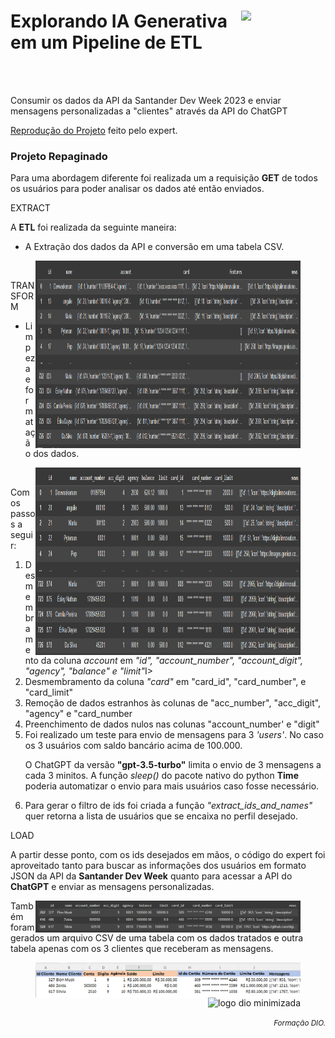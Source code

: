 <div>
    <figure>
        <img src="https://hermes.dio.me/tracks/03253ff0-95b9-4904-84e7-2063e9d6cb26.png" class="logo" width="95" align="right">
    </figure>
    <h1>
        Explorando IA Generativa em um Pipeline de ETL
    </h1>
    <br>
    <br>
    <p>Consumir os dados da API da Santander Dev Week 2023 e enviar mensagens personalizadas a "clientes" através da API do ChatGPT</p>
    <p><a href="">Reprodução do Projeto</a> feito pelo expert.</p>
    <h3>Projeto Repaginado</h3>
    <p>Para uma abordagem diferente foi realizada um a requisição <strong>GET</strong> de todos os usuários para poder analisar os dados até então enviados.</p>
</div>
<div>
    <p>EXTRACT</p>
    <p>A <strong>ETL</strong> foi realizada da seguinte maneira:</p>
    <ul>
        <li>A Extração dos dados da API e conversão em uma tabela CSV.</li>
    </ul>
    <figure>
        <img src="img/df_original.png" width="1000" height=300 align="right">
    </figure>
</div>
<br>
<div>
    <p>TRANSFORM</p>
    <ul><li>Limpeza e formatação dos dados.</li></ul>
    <figure>
        <img src="img/df_tratado.png" width="1000" height=300 align="right">
    </figure>
    <br>
    <p>Com os passos a seguir:</p>
    <ol>
        <li>Desmembramento da coluna <i>account</i> em <i>"id", "account_number", "account_digit", "agency", "balance" e "limit"</i>I></li>
        <li>Desmembramento da coluna <i>"card"</i> em "card_id", "card_number", e "card_limit"</li>
        <li>Remoção de dados estranhos às colunas de "acc_number", "acc_digit", "agency" e "card_number</li>
        <li>Preenchimento de dados nulos nas colunas "account_number' e "digit"</li>
        <li>Foi realizado um teste para envio de mensagens para 3 <i>'users'</i>. No caso os 3 usuários com saldo bancário acima de 100.000.</li>
        <p>O ChatGPT da versão <strong>"gpt-3.5-turbo"</strong> limita o envio de 3 mensagens a cada 3 minitos. A função <i>sleep()</i> do pacote nativo do python <strong>Time</strong> poderia automatizar o envio para mais usuários caso fosse necessário.
        <li>Para gerar o filtro de ids foi criada a função <i>"extract_ids_and_names"</i> quer retorna a lista de usuários que se encaixa no perfil desejado.</li>
    </ol>
</div>
<div>
    <p>LOAD</p>
    <p>A partir desse ponto, com os ids desejados em mãos, o código do expert foi aproveitado tanto para buscar as informações dos usuários em formato <stront>JSON</strong> da API da <strong>Santander Dev Week</strong> quanto para acessar a API do <strong>ChatGPT</strong> e enviar as mensagens personalizadas.</p>
    <figure>
        <img src="img/df_clientes.png" width="1000" align="right">
    </figure>
    <p>Também foram gerados um arquivo CSV de uma tabela com os dados tratados e outra tabela apenas com os 3 clientes que receberam as mensagens.</p>
    <figure>
        <img src="img/tabela_msg.png" width="1000" align="right">
    </figure>
</div>
<footer>
  <div class="logotipo" align="right">
    <figure>
      <img src="https://hermes.digitalinnovation.one/assets/diome/logo-minimized.png" alt="logo dio minimizada" class="sc-TRNrF kCkrow" width="80">
    </figure>
  </div>
  <div class="small-subtitle" align="right">
    <p><small><i>Formação DIO.</i></small></p>
  </div>
</footer
